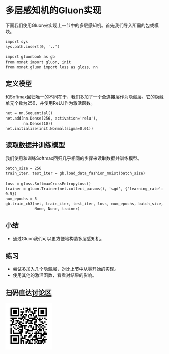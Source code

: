 # 多层感知机的Gluon实现

下面我们使用Gluon来实现上一节中的多层感知机。首先我们导入所需的包或模块。

```{.python .input}
import sys
sys.path.insert(0, '..')

import gluonbook as gb
from mxnet import gluon, init
from mxnet.gluon import loss as gloss, nn
```

## 定义模型

和Softmax回归唯一的不同在于，我们多加了一个全连接层作为隐藏层。它的隐藏单元个数为256，并使用ReLU作为激活函数。

```{.python .input  n=5}
net = nn.Sequential()
net.add(nn.Dense(256, activation='relu'),
        nn.Dense(10))
net.initialize(init.Normal(sigma=0.01))
```

## 读取数据并训练模型

我们使用和训练Softmax回归几乎相同的步骤来读取数据并训练模型。

```{.python .input  n=6}
batch_size = 256
train_iter, test_iter = gb.load_data_fashion_mnist(batch_size)

loss = gloss.SoftmaxCrossEntropyLoss()
trainer = gluon.Trainer(net.collect_params(), 'sgd', {'learning_rate': 0.5})
num_epochs = 5
gb.train_ch3(net, train_iter, test_iter, loss, num_epochs, batch_size,
             None, None, trainer)
```

## 小结

* 通过Gluon我们可以更方便地构造多层感知机。

## 练习

* 尝试多加入几个隐藏层，对比上节中从零开始的实现。
* 使用其他的激活函数，看看对结果的影响。

## 扫码直达[讨论区](https://discuss.gluon.ai/t/topic/738)

![](../img/qr_mlp-gluon.svg)
